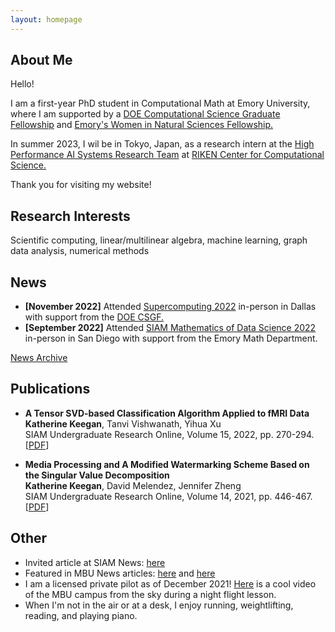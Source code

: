 ```yaml
---
layout: homepage
---
```


## About Me

Hello!

I am a first-year PhD student in Computational Math at Emory University, where I am supported by a [DOE Computational Science Graduate Fellowship](https://www.krellinst.org/csgf/) and [Emory's Women in Natural Sciences Fellowship.](https://www.gs.emory.edu/admissions/finance_overview.html#:~:text=The%20Women%20in%20Natural%20Sciences,have%20demonstrated%20outstanding%20academic%20achievement.)

In summer 2023, I wil be in Tokyo, Japan, as a research intern at the [High Performance AI Systems Research Team](https://www.r-ccs.riken.jp/en/research/labs/hpaisrt/) at [RIKEN Center for Computational Science.](https://www.r-ccs.riken.jp/en/)

Thank you for visiting my website!

## Research Interests

Scientific computing, linear/multilinear algebra, machine learning, graph data analysis, numerical methods

## News
- **[November 2022]** Attended [Supercomputing 2022](https://sc22.supercomputing.org/) in-person in Dallas with support from the [DOE CSGF.](https://www.krellinst.org/csgf/)
- **[September 2022]** Attended [SIAM Mathematics of Data Science 2022](https://www.siam.org/conferences/cm/conference/mds22) in-person in San Diego with support from the Emory Math Department. 

[News Archive](news.md)


## Publications

- **A Tensor SVD-based Classification Algorithm Applied to fMRI Data**
  <br>
  **Katherine Keegan**, Tanvi Vishwanath, Yihua Xu
  <br>
  SIAM Undergraduate Research Online, Volume 15, 2022, pp. 270-294.
  <br>
  [[PDF](https://www.siam.org/Portals/0/Publications/SIURO/Vol15/S145652R.pdf?ver=2022-08-29-124210-473)] 

- **Media Processing and A Modified Watermarking Scheme Based on the Singular Value Decomposition**
  <br>
  **Katherine Keegan**, David Melendez, Jennifer Zheng
  <br>
  SIAM Undergraduate Research Online, Volume 14, 2021, pp. 446-467.
  <br>
  [[PDF](https://www.siam.org/Portals/0/Documents/S141166PDF.pdf?ver=2021-09-23-070730-093)] 
  
## Other

- Invited article at SIAM News: [here](https://sinews.siam.org/Details-Page/a-modified-watermarking-scheme-based-on-the-singular-value-decomposition)
- Featured in MBU News articles: [here](https://marybaldwin.edu/news/2021/12/17/program-for-the-exceptionally-gifted-standout-katie-keegan-22-wins-national-attention/) and [here](https://marybaldwin.edu/news/2022/04/29/senior-wins-prestigious-doctoral-research-fellowship/)
- I am a licensed private pilot as of December 2021! [Here](https://youtu.be/YhEA6PkSirU) is a cool video of the MBU campus from the sky during a night flight lesson. 
- When I'm not in the air or at a desk, I enjoy running, weightlifting, reading, and playing piano.

